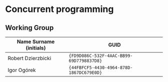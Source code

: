 # Concurrent programming

## Working Group

| Name Surname (initials) | GUID                                     |
| ----------------------- | ---------------------------------------- |
| Robert Dzierzbicki      | `{FD9D086C-532F-4AAC-BB99-69D7798837D8}` |
| Igor Ogórek             | `{44FBFCF5-4430-4964-878D-1867DC679E0D}` |
